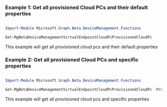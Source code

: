 ### Example 1: Get all provisioned Cloud PCs and their default properties

```powershell

Import-Module Microsoft.Graph.Beta.DeviceManagement.Functions

Get-MgBetaDeviceManagementVirtualEndpointCloudPcProvisionedCloudPc

```
This example will get all provisioned cloud pcs and their default properties

### Example 2: Get all provisioned Cloud PCs and specific properties

```powershell

Import-Module Microsoft.Graph.Beta.DeviceManagement.Functions

Get-MgBetaDeviceManagementVirtualEndpointCloudPcProvisionedCloudPc -Property "id,displayName,powerState,connectivityResult,lastLoginResult,lastRemoteActionResult,osVersion,provisioningPolicyName,userAccountType" 

```
This example will get all provisioned cloud pcs and specific properties

